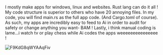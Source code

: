 I mostly make apps for windows, linux and websites. Rust lang can do it all ! My code structure is superior to others who have 20 annoying  files. In my code, you will find main.rs as the full app code. (And Cargo.toml of course). As such, my apps are incredibly easy to feed to Ai in order to audit for safety or change anything you want- BAM ! Lastly, i think manual coding is lame...i watch tv or play chess while Ai codes the apps weeeeeeeeeeeeeee !


![F9KdG8qWYAAqFiv](https://github.com/user-attachments/assets/7fd7ac2c-dbb6-40a5-90f8-07bda572cfcd)
